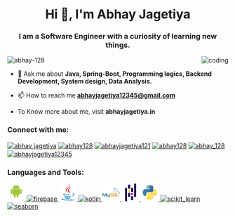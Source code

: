 <h1 align="center">Hi 👋, I'm Abhay Jagetiya</h1>
<h3 align="center">I am a Software Engineer with a curiosity of learning new things.</h3>

<img align="right" alt="coding" widht="400" src="https://media4.giphy.com/media/qgQUggAC3Pfv687qPC/giphy.gif?cid=ecf05e47goqo85omixhj1p94zo4f5yogjuvhbcnw75y0q936&rid=giphy.gif&ct=g">

<p align="left"> <img src="https://komarev.com/ghpvc/?username=abhay-128&label=Profile%20views&color=0e75b6&style=flat" alt="abhay-128" /> </p>

- 💬 Ask me about **Java, Spring-Boot, Programming logics, Backend Development, System design, Data Analysis.**

- 📫 How to reach me **abhayjagetiya12345@gmail.com**
- To Know more about me, visit **abhayjagetiya.in**

<h3 align="left">Connect with me:</h3>
<p align="left">
<a href="www.linkedin.com/in/abhay-jagetiya-717620208" target="blank"><img align="center" src="https://raw.githubusercontent.com/rahuldkjain/github-profile-readme-generator/master/src/images/icons/Social/linked-in-alt.svg" alt="abhay jagetiya" height="30" width="40" /></a>
<a href="https://www.codechef.com/users/abhay128" target="blank"><img align="center" src="https://cdn.jsdelivr.net/npm/simple-icons@3.1.0/icons/codechef.svg" alt="abhay128" height="30" width="40" /></a>
<a href="https://www.hackerrank.com/abhayjagetiya121" target="blank"><img align="center" src="https://raw.githubusercontent.com/rahuldkjain/github-profile-readme-generator/master/src/images/icons/Social/hackerrank.svg" alt="abhayjagetiya121" height="30" width="40" /></a>
<a href="https://codeforces.com/profile/abhay128" target="blank"><img align="center" src="https://raw.githubusercontent.com/rahuldkjain/github-profile-readme-generator/master/src/images/icons/Social/codeforces.svg" alt="abhay128" height="30" width="40" /></a>
<a href="https://www.leetcode.com/abhay_128" target="blank"><img align="center" src="https://raw.githubusercontent.com/rahuldkjain/github-profile-readme-generator/master/src/images/icons/Social/leet-code.svg" alt="abhay_128" height="30" width="40" /></a>
<a href="https://auth.geeksforgeeks.org/user/abhayjagetiya12345" target="blank"><img align="center" src="https://raw.githubusercontent.com/rahuldkjain/github-profile-readme-generator/master/src/images/icons/Social/geeks-for-geeks.svg" alt="abhayjagetiya12345" height="30" width="40" /></a>
</p>

<h3 align="left">Languages and Tools:</h3>
<p align="left"> <a href="https://developer.android.com" target="_blank" rel="noreferrer"> <img src="https://raw.githubusercontent.com/devicons/devicon/master/icons/android/android-original-wordmark.svg" alt="android" width="40" height="40"/> </a> <a href="https://firebase.google.com/" target="_blank" rel="noreferrer"> <img src="https://www.vectorlogo.zone/logos/firebase/firebase-icon.svg" alt="firebase" width="40" height="40"/> </a> <a href="https://www.java.com" target="_blank" rel="noreferrer"> <img src="https://raw.githubusercontent.com/devicons/devicon/master/icons/java/java-original.svg" alt="java" width="40" height="40"/> </a> <a href="https://kotlinlang.org" target="_blank" rel="noreferrer"> <img src="https://www.vectorlogo.zone/logos/kotlinlang/kotlinlang-icon.svg" alt="kotlin" width="40" height="40"/> </a> <a href="https://www.mysql.com/" target="_blank" rel="noreferrer"> <img src="https://raw.githubusercontent.com/devicons/devicon/master/icons/mysql/mysql-original-wordmark.svg" alt="mysql" width="40" height="40"/> </a> <a href="https://pandas.pydata.org/" target="_blank" rel="noreferrer"> <img src="https://raw.githubusercontent.com/devicons/devicon/2ae2a900d2f041da66e950e4d48052658d850630/icons/pandas/pandas-original.svg" alt="pandas" width="40" height="40"/> </a> <a href="https://www.python.org" target="_blank" rel="noreferrer"> <img src="https://raw.githubusercontent.com/devicons/devicon/master/icons/python/python-original.svg" alt="python" width="40" height="40"/> </a> <a href="https://scikit-learn.org/" target="_blank" rel="noreferrer"> <img src="https://upload.wikimedia.org/wikipedia/commons/0/05/Scikit_learn_logo_small.svg" alt="scikit_learn" width="40" height="40"/> </a> <a href="https://seaborn.pydata.org/" target="_blank" rel="noreferrer"> <img src="https://seaborn.pydata.org/_images/logo-mark-lightbg.svg" alt="seaborn" width="40" height="40"/> </a> </p>
